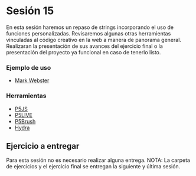 # Sesión 15

En esta sesión haremos un repaso de strings incorporando el uso de funciones personalizadas.
Revisaremos algunas otras herramientas vinculadas al código creativo en la web a manera de panorama general.
Realizaran la presentación de sus avances del ejercicio final o la presentación del proyecto ya funcional en caso de tenerlo listo. 

### Ejemplo de uso

- [Mark Webster](https://mwebster.online/dev/info)

### Herramientas

- [P5JS](https://p5js.org/es/)
- [P5LIVE](https://teddavis.org/p5live/)
- [P5Brush](https://p5-brush.cargo.site/)
- [Hydra](https://hydra.ojack.xyz/?sketch_id=marianne_1)


## Ejercicio a entregar

Para esta sesión no es necesario realizar alguna entrega. 
NOTA: La carpeta de ejercicios y el ejercicio final se entregan la siguiente y última sesión. 
